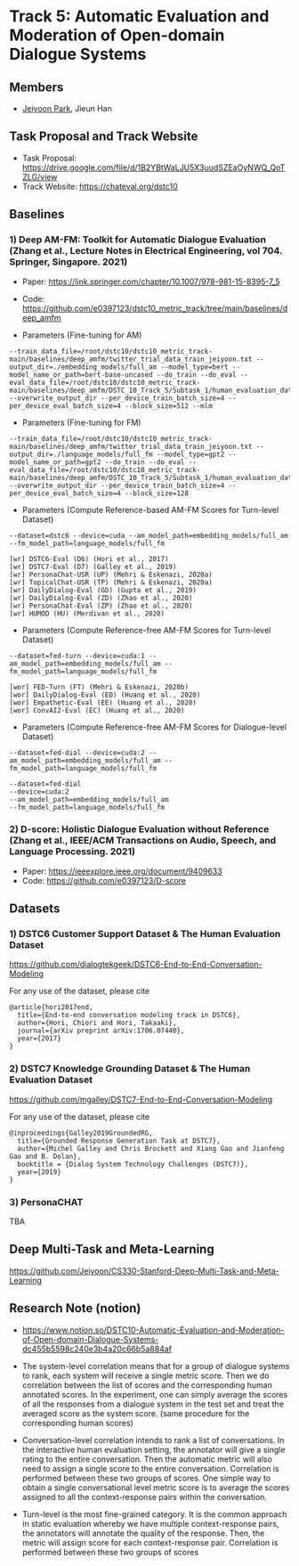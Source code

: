 # Track 5: Automatic Evaluation and Moderation of Open-domain Dialogue Systems 

## Members

- [Jeiyoon Park](http://jeiyoon.github.io/), Jieun Han

## Task Proposal and Track Website

- Task Proposal: https://drive.google.com/file/d/1B2YBtWaLJU5X3uudSZEaOyNWQ_QoTZLG/view
- Track Website: https://chateval.org/dstc10

## Baselines

### 1) Deep AM-FM: Toolkit for Automatic Dialogue Evaluation (Zhang et al., Lecture Notes in Electrical Engineering, vol 704. Springer, Singapore. 2021)

- Paper: https://link.springer.com/chapter/10.1007/978-981-15-8395-7_5 
- Code: https://github.com/e0397123/dstc10_metric_track/tree/main/baselines/deep_amfm

- Parameters (Fine-tuning for AM)
```
--train_data_file=/root/dstc10/dstc10_metric_track-main/baselines/deep_amfm/twitter_trial_data_train_jeiyoon.txt --output_dir=./embedding_models/full_am --model_type=bert --model_name_or_path=bert-base-uncased --do_train --do_eval --eval_data_file=/root/dstc10/dstc10_metric_track-main/baselines/deep_amfm/DSTC_10_Track_5/Subtask_1/human_evaluation_data/human_evaluation_data/dstc6_eval.json --overwrite_output_dir --per_device_train_batch_size=4 --per_device_eval_batch_size=4 --block_size=512 --mlm
```


- Parameters (Fine-tuning for FM)
```
--train_data_file=/root/dstc10/dstc10_metric_track-main/baselines/deep_amfm/twitter_trial_data_train_jeiyoon.txt --output_dir=./language_models/full_fm --model_type=gpt2 --model_name_or_path=gpt2 --do_train --do_eval --eval_data_file=/root/dstc10/dstc10_metric_track-main/baselines/deep_amfm/DSTC_10_Track_5/Subtask_1/human_evaluation_data/human_evaluation_data/dstc6_eval.json --overwrite_output_dir --per_device_train_batch_size=4 --per_device_eval_batch_size=4 --block_size=128
```

- Parameters (Compute Reference-based AM-FM Scores for Turn-level Dataset)

```
--dataset=dstc6 --device=cuda --am_model_path=embedding_models/full_am --fm_model_path=language_models/full_fm
```


```
[wr] DSTC6-Eval (D6) (Hori et al., 2017)
[wr] DSTC7-Eval (D7) (Galley et al., 2019)
[wr] PersonaChat-USR (UP) (Mehri & Eskenazi, 2020a)
[wr] TopicalChat-USR (TP) (Mehri & Eskenazi, 2020a)
[wr] DailyDialog-Eval (GD) (Gupta et al., 2019)
[wr] DailyDialog-Eval (ZD) (Zhao et al., 2020)
[wr] PersonaChat-Eval (ZP) (Zhao et al., 2020)
[wr] HUMOD (HU) (Merdivan et al., 2020)
```


- Parameters (Compute Reference-free AM-FM Scores for Turn-level Dataset)

```
--dataset=fed-turn --device=cuda:1 --am_model_path=embedding_models/full_am --fm_model_path=language_models/full_fm
```


```
[wor] FED-Turn (FT) (Mehri & Eskenazi, 2020b)
[wor] DailyDialog-Eval (ED) (Huang et al., 2020)
[wor] Empathetic-Eval (EE) (Huang et al., 2020)
[wor] ConvAI2-Eval (EC) (Huang et al., 2020)
```


- Parameters (Compute Reference-free AM-FM Scores for Dialogue-level Dataset)

```
--dataset=fed-dial --device=cuda:2 --am_model_path=embedding_models/full_am --fm_model_path=language_models/full_fm
```

```
--dataset=fed-dial
--device=cuda:2
--am_model_path=embedding_models/full_am
--fm_model_path=language_models/full_fm
```





### 2) D-score: Holistic Dialogue Evaluation without Reference (Zhang et al., IEEE/ACM Transactions on Audio, Speech, and Language Processing. 2021)

- Paper: https://ieeexplore.ieee.org/document/9409633
- Code: https://github.com/e0397123/D-score

## Datasets

### 1) DSTC6 Customer Support Dataset & The Human Evaluation Dataset

https://github.com/dialogtekgeek/DSTC6-End-to-End-Conversation-Modeling

For any use of the dataset, please cite
```
@article{hori2017end,
  title={End-to-end conversation modeling track in DSTC6},
  author={Hori, Chiori and Hori, Takaaki},
  journal={arXiv preprint arXiv:1706.07440},
  year={2017}
}
```

### 2) DSTC7 Knowledge Grounding Dataset & The Human Evaluation Dataset

https://github.com/mgalley/DSTC7-End-to-End-Conversation-Modeling

For any use of the dataset, please cite
```
@inproceedings{Galley2019GroundedRG,
  title={Grounded Response Generation Task at DSTC7},
  author={Michel Galley and Chris Brockett and Xiang Gao and Jianfeng Gao and B. Dolan},
  booktitle = {Dialog System Technology Challenges (DSTC7)},
  year={2019}
}
```

### 3) PersonaCHAT

TBA


## Deep Multi-Task and Meta-Learning

https://github.com/Jeiyoon/CS330-Stanford-Deep-Multi-Task-and-Meta-Learning

## Research Note (notion)

- https://www.notion.so/DSTC10-Automatic-Evaluation-and-Moderation-of-Open-domain-Dialogue-Systems-dc455b5598c240e3b4a20c66b5a884af

- The system-level correlation means that for a group of dialogue systems to rank, each system will receive a single metric score. Then we do correlation between the list of scores and the corresponding human annotated scores. In the experiment, one can simply average the scores of all the responses from a dialogue system in the test set and treat the averaged score as the system score. (same procedure for the corresponding human scores)

- Conversation-level correlation intends to rank a list of conversations. In the interactive human evaluation setting, the annotator will give a single rating to the entire conversation. Then the automatic metric will also need to assign a single score to the entire conversation. Correlation is performed between these two groups of scores. One simple way to obtain a single conversational level metric score is to average the scores assigned to all the context-response pairs within the conversation.

- Turn-level is the most fine-grained category. It is the common approach in static evaluation whereby we have multiple context-response pairs, the annotators will annotate the quality of the response. Then, the metric will assign score for each context-response pair. Correlation is performed between these two groups of scores
